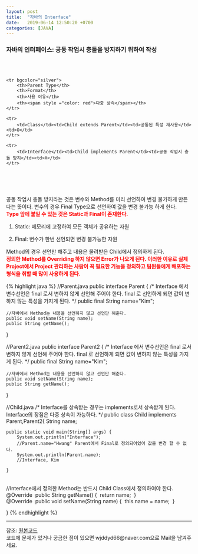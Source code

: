 ```yaml
---
layout: post
title:  "자바의 Interface"
date:   2019-06-14 12:50:20 +0700
categories: [JAVA]
---
```


### 자바의 인터페이스: 공동 작업시 충돌을 방지하기 위하여 작성
<br><br>
<table align="center">

	<tr bgcolor="silver">	
		<th>Parent Type</th>
		<th>Format</th>
		<th>사용 이유</th>
		<th><span style ="color: red">다중 상속</span></th>
	</tr>
	
	<tr>
		<td>Class</td><td>Child extends Parent</td><td>공통된 특성 재사용</td><td>O</td>
	</tr>
	
	<tr>
		<td>Interface</td><td>Child implements Parent</td><td>공동 작업시 충돌 방지</td><td>X</td>
	</tr>

</table>
<br><br>

공동 작업시 충돌 방지라는 것은 변수와 Method를 미리 선언하여 변경 불가하게 만든다는 뜻이다. 변수의 경우 Final Type으로 선언하여 값을 변경 불가능 하게 한다.  
<span style ="color: red">**Type 앞에 붙일 수 있는 것은 Static과 Final이 존재한다.**</span>

1. Static: 메모리에 고정하여 모든 객체가 공유하는 자원

2. Final: 변수가 한번 선언되면 변경 불가능한 자원  

Method의 경우 선언만 해주고 내용은 물려받은 Child에서 정의하게 된다.  
<span style ="color: red">**정의한 Method를 Overriding 하지 않으면 Error가 나오게 된다.  이러한 이유로 실제 Project에서 Project 관리하는 사람이 꼭 필요한 기능을 정의하고 팀원들에게 배포하는 형식을 취할 때 많이 사용하게 된다.**</span>

{% highlight java %}
//Parent.java
public interface Parent {
	/*
	Interface 에서 변수선언은 final 로서 변하지 않게 선언해 주어야 한다.
	final 로 선언하게 되면 값이 변하지 않는 특성을 가지게 된다.
	*/
	public final String name="Kim";
	
	//자바에서 Method는 내용을 선언하지 않고 선언만 해준다.
	public void setName(String name);
	public String getName();
}

//Parent2.java
public interface Parent2 {
	/*
	Interface 에서 변수선언은 final 로서 변하지 않게 선언해 주어야 한다.
	final 로 선언하게 되면 값이 변하지 않는 특성을 가지게 된다.
	*/
	public final String name="Kim";
	
	//자바에서 Method는 내용을 선언하지 않고 선언만 해준다.
	public void setName(String name);
	public String getName();
}

//Child.java
/*
Interface를 상속받는 경우는 implements로서 상속받게 된다.
Interface의 장점은 다중 상속이 가능하다.
 */
public class Child implements Parent,Parent2{
	String name;
	
	public static void main(String[] args) {
		System.out.println("Interface");
		//Parent.name="Hwang" Parent에서 Final로 정의되어있어 값을 변경 할 수 없다.
		System.out.println(Parent.name);
		//Interface, Kim
	
	}


​	
​	//Interface에서 정의한 Method는 반드시 Child Class에서 정의하여야 한다.
​	@Override
​	public String getName() {
​		return name;
​	}
​	
​	@Override
​	public void setName(String name) {
​		this.name = name;
​	}

}
{% endhighlight %}
<br>

<hr>
참조: <a href="https://github.com/wjddyd66/JAVA/tree/master/Interface">원본코드</a><br>
코드에 문제가 있거나 궁금한 점이 있으면 wjddyd66@naver.com으로  Mail을 남겨주세요.

